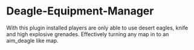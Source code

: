 # Deagle-Equipment-Manager
With this plugin installed players are only able to use desert eagles, knife and high explosive grenades. Effectively turning any map in to an aim_deagle like map.
